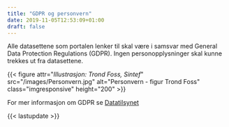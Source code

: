 ```yaml
---
title: "GDPR og personvern"
date: 2019-11-05T12:53:09+01:00
draft: false
---
```


Alle datasettene som portalen lenker til skal være i samsvar med General Data Protection Regulations (GDPR). Ingen personopplysninger skal kunne trekkes ut fra datasettene.

{{< figure attr="*Illustrasjon: Trond Foss, Sintef*" src="/images/Personvern.jpg" alt="Personvern - figur Trond Foss"
    class="imgresponsive" height="200" >}}

For mer informasjon om GDPR se
[Datatilsynet](https://www.datatilsynet.no/regelverk-og-verktoy/lover-og-regler/)


{{< lastupdate >}}
